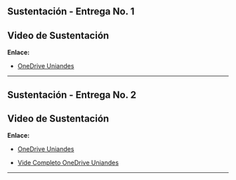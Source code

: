 ## Sustentación - Entrega No. 1

## Video de Sustentación
**Enlace:**
- [OneDrive Uniandes](https://uniandes-my.sharepoint.com/:v:/g/personal/f_parrav_uniandes_edu_co/ERFeXB6tz-tEumL6fWcdOfkBm2pVc_qBrpKU8aXaS7BZ2g)


---

## Sustentación - Entrega No. 2

## Video de Sustentación
**Enlace:**
- [OneDrive Uniandes](https://uniandes-my.sharepoint.com/:f:/g/personal/f_parrav_uniandes_edu_co/Er1Jdf-MuipNkUeHlLLB4jsBkqjWpJ__TxntqOvk08uDmQ)
  
- [Vide Completo OneDrive Uniandes]()

---
